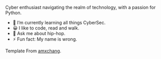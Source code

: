 Cyber enthusiast navigating the realm of technology, with a passion for Python. 
- 🌱 I’m currently learning all things CyberSec.
- 😀 I like to code, read and walk.
- 💬 Ask me about hip-hop.
- ⚡ Fun fact: My name is wrong. 













Template From [amxchang](https://github.com/amxchang).
